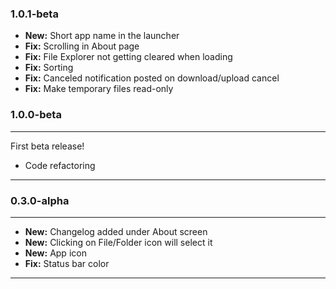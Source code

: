 ### 1.0.1-beta
* **New:** Short app name in the launcher
* **Fix:** Scrolling in About page
* **Fix:** File Explorer not getting cleared when loading
* **Fix:** Sorting
* **Fix:** Canceled notification posted on download/upload cancel
* **Fix:** Make temporary files read-only

### 1.0.0-beta
***
First beta release!

* Code refactoring

***


### 0.3.0-alpha
***

* **New:** Changelog added under About screen
* **New:** Clicking on File/Folder icon will select it
* **New:** App icon
* **Fix:** Status bar color

***

